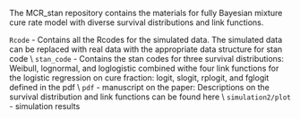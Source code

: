 The MCR_stan repository contains the materials for fully Bayesian mixture cure rate model with diverse survival distributions and link functions. 


`Rcode` - Contains all the Rcodes for the simulated data. The simulated data can be replaced with real data with the appropriate data structure for stan code \\ 
`stan_code` - Contains the stan codes for three survival distributions: Weibull, lognormal, and loglogistic combined withe four link functions for the logistic regression on cure fraction: logit, slogit, rplogit, and fglogit defined in the pdf  \\ 
`pdf` - manuscript on the paper: Descriptions on the survival distribution and link functions can be found here  \\ 
`simulation2/plot` - simulation results 
